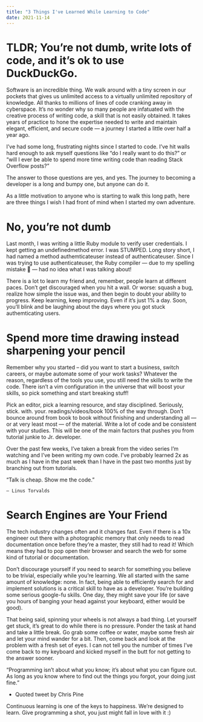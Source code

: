 ```yaml
---
title: "3 Things I've Learned While Learning to Code"
date: 2021-11-14
---
```


# TLDR; You’re not dumb, write lots of code, and it’s ok to use DuckDuckGo.

Software is an incredible thing. We walk around with a tiny screen in our pockets that gives us unlimited access to a virtually unlimited repository of knowledge. All thanks to millions of lines of code cranking away in cyberspace. It’s no wonder why so many people are infatuated with the creative process of writing code, a skill that is not easily obtained. It takes years of practice to hone the expertise needed to write and maintain elegant, efficient, and secure code — a journey I started a little over half a year ago.

I’ve had some long, frustrating nights since I started to code. I’ve hit walls hard enough to ask myself questions like “do I really want to do this?” or “will I ever be able to spend more time writing code than reading Stack Overflow posts?”

The answer to those questions are yes, and yes. The journey to becoming a developer is a long and bumpy one, but anyone can do it.

As a little motivation to anyone who is starting to walk this long path, here are three things I wish I had front of mind when I started my own adventure.

# No, you’re not dumb

Last month, I was writing a little Ruby module to verify user credentials. I kept getting an undefinedmethod error. I was STUMPED. Long story short, I had named a method authemticateuser instead of authenticateuser. Since I was trying to use authenticateuser, the Ruby compiler — due to my spelling mistake 🤦 — had no idea what I was talking about!

There is a lot to learn my friend and, remember, people learn at different paces. Don’t get discouraged when you hit a wall. Or worse: squash a bug, realize how simple the issue was, and then begin to doubt your ability to progress. Keep learning, keep improving. Even if it’s just 1% a day. Soon, you’ll blink and be laughing about the days where you got stuck authemticating users.

# Spend more time drawing instead sharpening your pencil

Remember why you started – did you want to start a business, switch careers, or maybe automate some of your work tasks? Whatever the reason, regardless of the tools you use, you still need the skills to write the code. There isn’t a vim configuration in the universe that will boost your skills, so pick something and start breaking stuff!

Pick an editor, pick a learning resource, and stay disciplined. Seriously, stick. with. your. readings/videos/book 100% of the way through. Don’t bounce around from book to book without finishing and understanding all — or at very least most — of the material. Write a lot of code and be consistent with your studies. This will be one of the main factors that pushes you from tutorial junkie to Jr. developer.

Over the past few weeks, I’ve taken a break from the video series I’m watching and I’ve been writing my own code. I’ve probably learned 2x as much as I have in the past week than I have in the past two months just by branching out from tutorials.

“Talk is cheap. Show me the code.”

    – Linus Torvalds

# Search Engines are Your Friend

The tech industry changes often and it changes fast. Even if there is a 10x engineer out there with a photographic memory that only needs to read documentation once before they’re a master, they still had to read it! Which means they had to pop open their browser and search the web for some kind of tutorial or documentation.

Don’t discourage yourself if you need to search for something you believe to be trivial, especially while you’re learning. We all started with the same amount of knowledge: none. In fact, being able to efficiently search for and implement solutions is a critical skill to have as a developer. You’re building some serious google-fu skills. One day, they might save your life (or save you hours of banging your head against your keyboard, either would be good).

That being said, spinning your wheels is not always a bad thing. Let yourself get stuck, it’s great to do while there is no pressure. Ponder the task at hand and take a little break. Go grab some coffee or water, maybe some fresh air and let your mind wander for a bit. Then, come back and look at the problem with a fresh set of eyes. I can not tell you the number of times I’ve come back to my keyboard and kicked myself in the butt for not getting to the answer sooner.

“Programming isn’t about what you know; it’s about what you can figure out. As long as you know where to find out the things you forgot, your doing just fine.”

- Quoted tweet by Chris Pine

Continuous learning is one of the keys to happiness. We’re designed to learn. Give programming a shot, you just might fall in love with it :)
